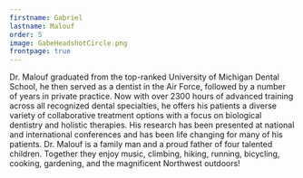```yaml
---
firstname: Gabriel
lastname: Malouf
order: 5
image: GabeHeadshotCircle.png
frontpage: true
---
```


Dr. Malouf graduated from the top-ranked University of Michigan Dental School, he then served as a dentist in the Air Force, followed by a number of years in private practice. Now with over 2300 hours of advanced training across all recognized dental specialties, he offers his patients a diverse variety of collaborative treatment options with a focus on biological dentistry and holistic therapies. His research has been presented at national and international conferences and has been life changing for many of his patients. Dr. Malouf is a family man and a proud father of four talented children.  Together they enjoy music, climbing, hiking, running, bicycling, cooking, gardening, and the magnificent Northwest outdoors!